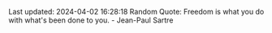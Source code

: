 Last updated: 2024-04-02 16:28:18
Random Quote: Freedom is what you do with what's been done to you. - Jean-Paul Sartre